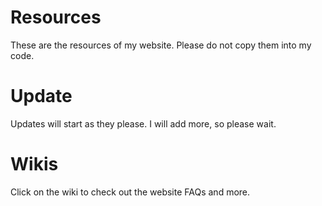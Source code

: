 # Resources
These are the resources of my website. Please do not copy them into my code. 

# Update
Updates will start as they please. I will add more, so please wait.

# Wikis
Click on the wiki to check out the website FAQs and more.
